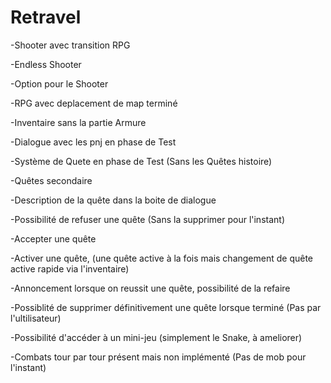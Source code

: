 # Retravel 

-Shooter avec transition RPG

-Endless Shooter

-Option pour le Shooter


-RPG avec deplacement de map terminé

-Inventaire sans la partie Armure

-Dialogue avec les pnj en phase de Test

-Système de Quete en phase de Test (Sans les Quêtes histoire)

   -Quêtes secondaire 
   
   -Description de la quête dans la boite de dialogue 
   
   -Possibilité de refuser une quête (Sans la supprimer pour l'instant)
   
   -Accepter une quête
   
   -Activer une quête, (une quête active à la fois mais changement de quête active rapide via l'inventaire)
   
   -Annoncement lorsque on reussit une quête, possibilité de la refaire
   
   -Possiblité de supprimer définitivement une quête lorsque terminé (Pas par l'ultilisateur)
   
-Possibilité d'accéder à un mini-jeu (simplement le Snake, à ameliorer)

-Combats tour par tour présent mais non implémenté (Pas de mob pour l'instant)

